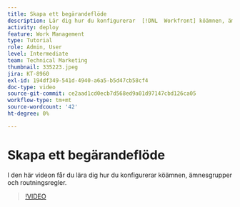 ```yaml
---
title: Skapa ett begärandeflöde
description: Lär dig hur du konfigurerar  [!DNL  Workfront] köämnen, ämnesgrupper och routningsregler för att hantera begäranden och arbetsbelastning.
activity: deploy
feature: Work Management
type: Tutorial
role: Admin, User
level: Intermediate
team: Technical Marketing
thumbnail: 335223.jpeg
jira: KT-8960
exl-id: 194df349-541d-4940-a6a5-b5d47cb58cf4
doc-type: video
source-git-commit: ce2aad1cd0ecb7d568ed9a01d97147cbd126ca05
workflow-type: tm+mt
source-wordcount: '42'
ht-degree: 0%

---
```


# Skapa ett begärandeflöde

I den här videon får du lära dig hur du konfigurerar köämnen, ämnesgrupper och routningsregler.

>[!VIDEO](https://video.tv.adobe.com/v/335223/?quality=12&learn=on)




